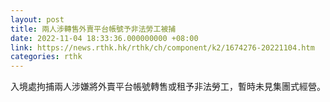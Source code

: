 ```yaml
---
layout: post
title: 兩人涉轉售外賣平台帳號予非法勞工被捕
date: 2022-11-04 18:33:36.000000000 +08:00
link: https://news.rthk.hk/rthk/ch/component/k2/1674276-20221104.htm
categories: rthk
---
```


入境處拘捕兩人涉嫌將外賣平台帳號轉售或租予非法勞工，暫時未見集團式經營。
